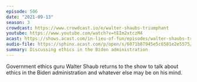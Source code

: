 ```yaml
---
episode: 506
date: "2021-09-13"
season: 3
crowdcast: https://www.crowdcast.io/e/walter-shaubs-triumphant
youtube: https://www.youtube.com/watch?v=tEIm2xtczM4
acast: https://shows.acast.com/in-lieu-of-fun/episodes/walter-shaubs-triumphant-return
audio-file: https://sphinx.acast.com/p/open/s/6071b87945e5c6581e2e5575/e/61410ad6d1b8c30013f7d2e4/media.mp3
summary: Discussing ethics in the Biden administration
---
```

Government ethics guru Walter Shaub returns to the show to talk about ethics in the Biden administration and whatever else may be on his mind.
